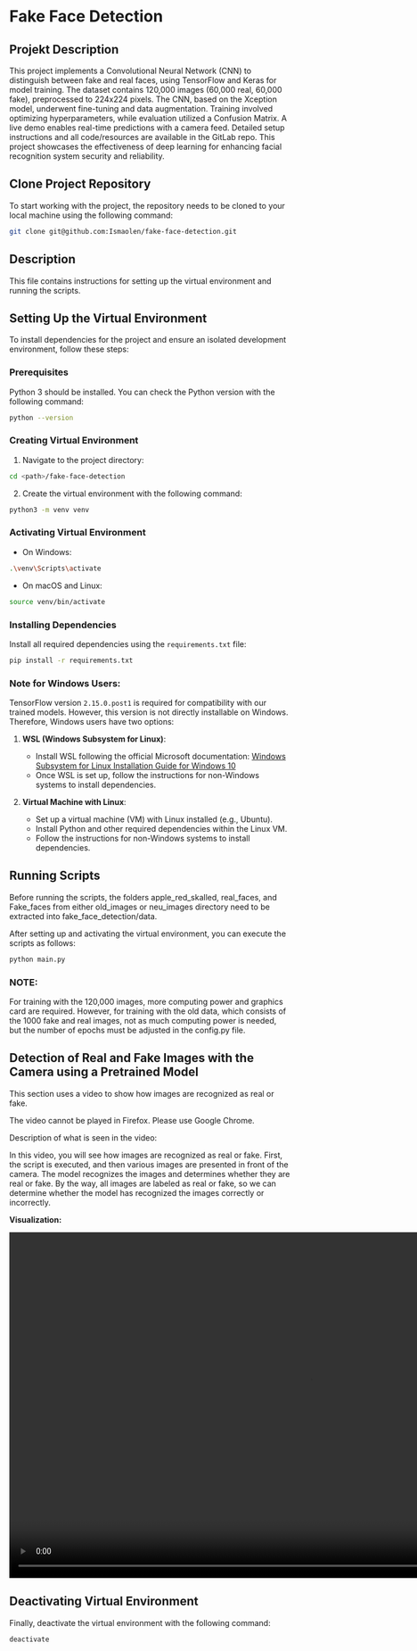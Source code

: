 # Fake Face Detection

## Projekt Description
This project implements a Convolutional Neural Network (CNN) to distinguish between fake and real faces, using TensorFlow and Keras for model training. The dataset contains 120,000 images (60,000 real, 60,000 fake), preprocessed to 224x224 pixels. The CNN, based on the Xception model, underwent fine-tuning and data augmentation. Training involved optimizing hyperparameters, while evaluation utilized a Confusion Matrix. A live demo enables real-time predictions with a camera feed. Detailed setup instructions and all code/resources are available in the GitLab repo. This project showcases the effectiveness of deep learning for enhancing facial recognition system security and reliability.

## Clone Project Repository

To start working with the project, the repository needs to be cloned to your local machine using the following command:

```bash
git clone git@github.com:Ismaolen/fake-face-detection.git
```

## Description
This file contains instructions for setting up the virtual environment and running the scripts.

## Setting Up the Virtual Environment

To install dependencies for the project and ensure an isolated development environment, follow these steps:

### Prerequisites

Python 3 should be installed. You can check the Python version with the following command:

```bash
python --version
```

### Creating Virtual Environment

1. Navigate to the project directory:

```bash
cd <path>/fake-face-detection
```

2. Create the virtual environment with the following command:

```bash
python3 -m venv venv
```

### Activating Virtual Environment

- On Windows:

```bash
.\venv\Scripts\activate
```

- On macOS and Linux:

```bash
source venv/bin/activate
```

### Installing Dependencies

Install all required dependencies using the `requirements.txt` file:

```bash
pip install -r requirements.txt
```

### Note for Windows Users:
TensorFlow version `2.15.0.post1` is required for compatibility with our trained models. However, this version is not directly installable on Windows. Therefore, Windows users have two options:

1. **WSL (Windows Subsystem for Linux)**:
   - Install WSL following the official Microsoft documentation: [Windows Subsystem for Linux Installation Guide for Windows 10](https://docs.microsoft.com/en-us/windows/wsl/install)
   - Once WSL is set up, follow the instructions for non-Windows systems to install dependencies.

2. **Virtual Machine with Linux**:
   - Set up a virtual machine (VM) with Linux installed (e.g., Ubuntu).
   - Install Python and other required dependencies within the Linux VM.
   - Follow the instructions for non-Windows systems to install dependencies.

## Running Scripts
Before running the scripts, the folders apple_red_skalled, real_faces, and Fake_faces from either old_images or neu_images directory need to be extracted into fake_face_detection/data.

After setting up and activating the virtual environment, you can execute the scripts as follows:

```bash
python main.py
```

### NOTE:
For training with the 120,000 images, more computing power and graphics card are required. However, for training with the old data, which consists of the 1000 fake and real images, not as much computing power is needed, but the number of epochs must be adjusted in the config.py file.


## Detection of Real and Fake Images with the Camera using a Pretrained Model

This section uses a video to show how images are recognized as real or fake.

The video cannot be played in Firefox. Please use Google Chrome.

Description of what is seen in the video:

In this video, you will see how images are recognized as real or fake. First, the script is executed, and then various images are presented in front of the camera. The model recognizes the images and determines whether they are real or fake. By the way, all images are labeled as real or fake, so we can determine whether the model has recognized the images correctly or incorrectly.

**Visualization:**

<video width="1080" height="620" controls>
  <source src="./demo/demo_kamera/kamera-demo.mp4" type="video/mp4">
  Your browser does not support the video tag.
</video>



## Deactivating Virtual Environment

Finally, deactivate the virtual environment with the following command:

```bash
deactivate
```
